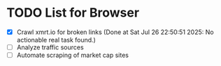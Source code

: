 # TODO List for Browser

- [x] Crawl xmrt.io for broken links  (Done at Sat Jul 26 22:50:51 2025: No actionable real task found.)
- [ ] Analyze traffic sources
- [ ] Automate scraping of market cap sites